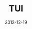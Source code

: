 ---
title: "TUI"
date: 2012-12-19
type: "Web"
text: "Design website company TUI."
preview: "preview.jpg"
previewFeatured: ""
featured: false
link: http://www.behance.net/gallery/TUI/6381833
---